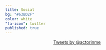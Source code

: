 ```yaml
---
title: Social
bg: "#63BD2F"
color: white
"fa-icon": twitter
published: true
---
```


<div style="float:right; width:350px;">
<a class="twitter-timeline" href="https://twitter.com/actorinme" data-widget-id="531254831831191552">Tweets by @actorinme</a>
<script>!function(d,s,id){var js,fjs=d.getElementsByTagName(s)[0],p=/^http:/.test(d.location)?'http':'https';if(!d.getElementById(id)){js=d.createElement(s);js.id=id;js.src=p+"://platform.twitter.com/widgets.js";fjs.parentNode.insertBefore(js,fjs);}}(document,"script","twitter-wjs");</script>
<div>


















